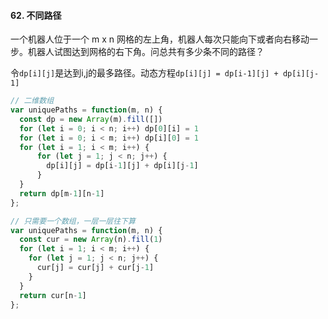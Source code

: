 #### 62. 不同路径
一个机器人位于一个 m x n 网格的左上角，机器人每次只能向下或者向右移动一步。机器人试图达到网格的右下角。问总共有多少条不同的路径？

令`dp[i][j]`是达到i,j的最多路径。动态方程`dp[i][j] = dp[i-1][j] + dp[i][j-1]`
```js
// 二维数组
var uniquePaths = function(m, n) {
  const dp = new Array(m).fill([])
  for (let i = 0; i < n; i++) dp[0][i] = 1
  for (let i = 0; i < m; i++) dp[i][0] = 1
  for (let i = 1; i < m; i++) {
      for (let j = 1; j < n; j++) {
        dp[i][j] = dp[i-1][j] + dp[i][j-1] 
      }
  }
  return dp[m-1][n-1]
};

// 只需要一个数组，一层一层往下算
var uniquePaths = function(m, n) {
  const cur = new Array(n).fill(1)
  for (let i = 1; i < m; i++) {
    for (let j = 1; j < n; j++) {
      cur[j] = cur[j] + cur[j-1]
    }
  }
  return cur[n-1]
};
```